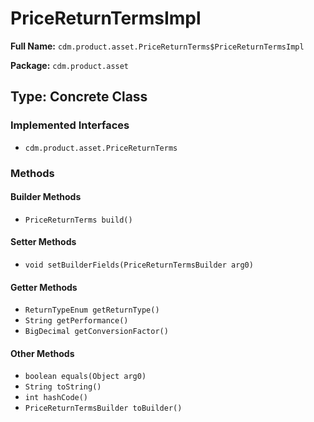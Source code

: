 # PriceReturnTermsImpl

**Full Name:** `cdm.product.asset.PriceReturnTerms$PriceReturnTermsImpl`

**Package:** `cdm.product.asset`

## Type: Concrete Class

### Implemented Interfaces

- `cdm.product.asset.PriceReturnTerms`

### Methods

#### Builder Methods

- `PriceReturnTerms build()`

#### Setter Methods

- `void setBuilderFields(PriceReturnTermsBuilder arg0)`

#### Getter Methods

- `ReturnTypeEnum getReturnType()`
- `String getPerformance()`
- `BigDecimal getConversionFactor()`

#### Other Methods

- `boolean equals(Object arg0)`
- `String toString()`
- `int hashCode()`
- `PriceReturnTermsBuilder toBuilder()`

